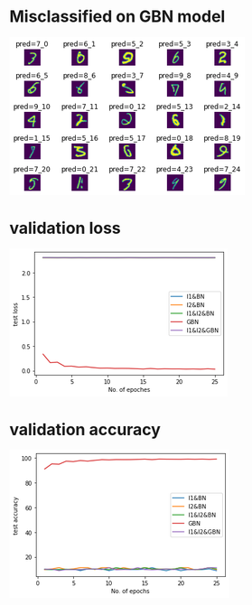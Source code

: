
# Misclassified on GBN model
![alt text](./misclassified.png)

# validation loss
![alt text](./loss.png)

# validation accuracy
![alt text](./accuracy.png)
